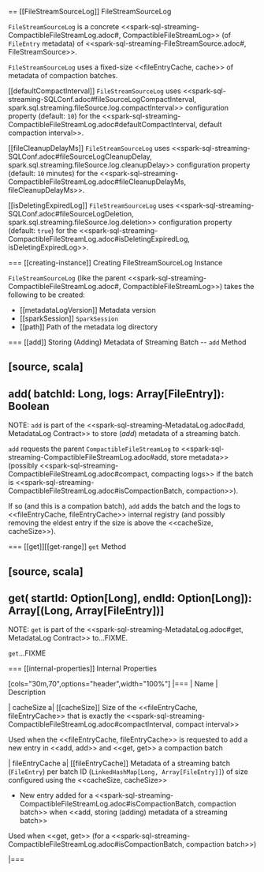 == [[FileStreamSourceLog]] FileStreamSourceLog

`FileStreamSourceLog` is a concrete <<spark-sql-streaming-CompactibleFileStreamLog.adoc#, CompactibleFileStreamLog>> (of `FileEntry` metadata) of <<spark-sql-streaming-FileStreamSource.adoc#, FileStreamSource>>.

`FileStreamSourceLog` uses a fixed-size <<fileEntryCache, cache>> of metadata of compaction batches.

[[defaultCompactInterval]]
`FileStreamSourceLog` uses <<spark-sql-streaming-SQLConf.adoc#fileSourceLogCompactInterval, spark.sql.streaming.fileSource.log.compactInterval>> configuration property (default: `10`) for the <<spark-sql-streaming-CompactibleFileStreamLog.adoc#defaultCompactInterval, default compaction interval>>.

[[fileCleanupDelayMs]]
`FileStreamSourceLog` uses <<spark-sql-streaming-SQLConf.adoc#fileSourceLogCleanupDelay, spark.sql.streaming.fileSource.log.cleanupDelay>> configuration property (default: `10` minutes) for the <<spark-sql-streaming-CompactibleFileStreamLog.adoc#fileCleanupDelayMs, fileCleanupDelayMs>>.

[[isDeletingExpiredLog]]
`FileStreamSourceLog` uses <<spark-sql-streaming-SQLConf.adoc#fileSourceLogDeletion, spark.sql.streaming.fileSource.log.deletion>> configuration property (default: `true`) for the <<spark-sql-streaming-CompactibleFileStreamLog.adoc#isDeletingExpiredLog, isDeletingExpiredLog>>.

=== [[creating-instance]] Creating FileStreamSourceLog Instance

`FileStreamSourceLog` (like the parent <<spark-sql-streaming-CompactibleFileStreamLog.adoc#, CompactibleFileStreamLog>>) takes the following to be created:

* [[metadataLogVersion]] Metadata version
* [[sparkSession]] `SparkSession`
* [[path]] Path of the metadata log directory

=== [[add]] Storing (Adding) Metadata of Streaming Batch -- `add` Method

[source, scala]
----
add(
  batchId: Long,
  logs: Array[FileEntry]): Boolean
----

NOTE: `add` is part of the <<spark-sql-streaming-MetadataLog.adoc#add, MetadataLog Contract>> to store (_add_) metadata of a streaming batch.

`add` requests the parent `CompactibleFileStreamLog` to <<spark-sql-streaming-CompactibleFileStreamLog.adoc#add, store metadata>> (possibly <<spark-sql-streaming-CompactibleFileStreamLog.adoc#compact, compacting logs>> if the batch is <<spark-sql-streaming-CompactibleFileStreamLog.adoc#isCompactionBatch, compaction>>).

If so (and this is a compation batch), `add` adds the batch and the logs to <<fileEntryCache, fileEntryCache>> internal registry (and possibly removing the eldest entry if the size is above the <<cacheSize, cacheSize>>).

=== [[get]][[get-range]] `get` Method

[source, scala]
----
get(
  startId: Option[Long],
  endId: Option[Long]): Array[(Long, Array[FileEntry])]
----

NOTE: `get` is part of the <<spark-sql-streaming-MetadataLog.adoc#get, MetadataLog Contract>> to...FIXME.

`get`...FIXME

=== [[internal-properties]] Internal Properties

[cols="30m,70",options="header",width="100%"]
|===
| Name
| Description

| cacheSize
a| [[cacheSize]] Size of the <<fileEntryCache, fileEntryCache>> that is exactly the <<spark-sql-streaming-CompactibleFileStreamLog.adoc#compactInterval, compact interval>>

Used when the <<fileEntryCache, fileEntryCache>> is requested to add a new entry in <<add, add>> and <<get, get>> a compaction batch

| fileEntryCache
a| [[fileEntryCache]] Metadata of a streaming batch (`FileEntry`) per batch ID (`LinkedHashMap[Long, Array[FileEntry]]`) of size configured using the <<cacheSize, cacheSize>>

* New entry added for a <<spark-sql-streaming-CompactibleFileStreamLog.adoc#isCompactionBatch, compaction batch>> when <<add, storing (adding) metadata of a streaming batch>>

Used when <<get, get>> (for a <<spark-sql-streaming-CompactibleFileStreamLog.adoc#isCompactionBatch, compaction batch>>)

|===
